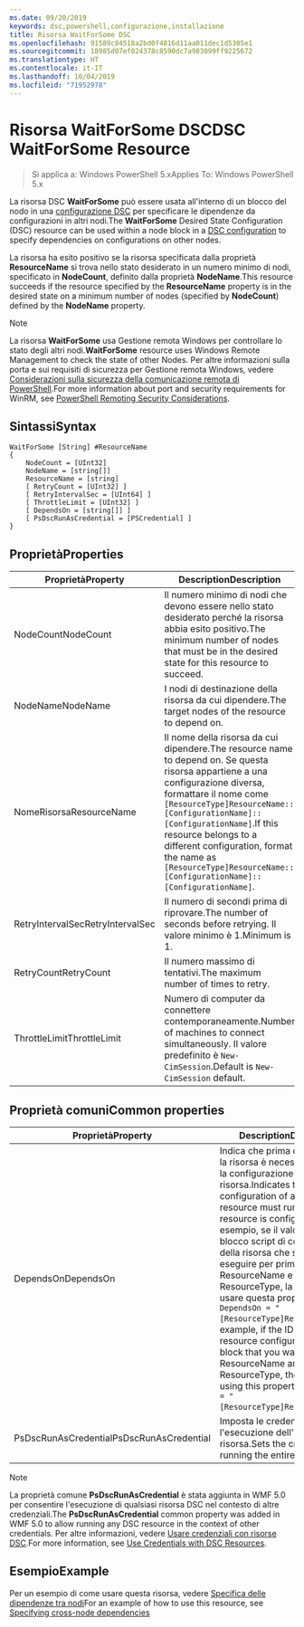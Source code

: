 ```yaml
---
ms.date: 09/20/2019
keywords: dsc,powershell,configurazione,installazione
title: Risorsa WaitForSome DSC
ms.openlocfilehash: 91589c84518a2bd0f4816d11aa011dec1d5305e1
ms.sourcegitcommit: 18985d07ef024378c8590dc7a983099ff9225672
ms.translationtype: HT
ms.contentlocale: it-IT
ms.lasthandoff: 10/04/2019
ms.locfileid: "71952978"
---
```

# <a name="dsc-waitforsome-resource"></a><span data-ttu-id="9d640-103">Risorsa WaitForSome DSC</span><span class="sxs-lookup"><span data-stu-id="9d640-103">DSC WaitForSome Resource</span></span>

> <span data-ttu-id="9d640-104">Si applica a: Windows PowerShell 5.x</span><span class="sxs-lookup"><span data-stu-id="9d640-104">Applies To: Windows PowerShell 5.x</span></span>

<span data-ttu-id="9d640-105">La risorsa DSC **WaitForSome** può essere usata all'interno di un blocco del nodo in una [configurazione DSC](../../../configurations/configurations.md) per specificare le dipendenze da configurazioni in altri nodi.</span><span class="sxs-lookup"><span data-stu-id="9d640-105">The **WaitForSome** Desired State Configuration (DSC) resource can be used within a node block in a [DSC configuration](../../../configurations/configurations.md) to specify dependencies on configurations on other nodes.</span></span>

<span data-ttu-id="9d640-106">La risorsa ha esito positivo se la risorsa specificata dalla proprietà **ResourceName** si trova nello stato desiderato in un numero minimo di nodi, specificato in **NodeCount**, definito dalla proprietà **NodeName**.</span><span class="sxs-lookup"><span data-stu-id="9d640-106">This resource succeeds if the resource specified by the **ResourceName** property is in the desired state on a minimum number of nodes (specified by **NodeCount**) defined by the **NodeName** property.</span></span>

> [!NOTE]
> <span data-ttu-id="9d640-107">La risorsa **WaitForSome** usa Gestione remota Windows per controllare lo stato degli altri nodi.</span><span class="sxs-lookup"><span data-stu-id="9d640-107">**WaitForSome** resource uses Windows Remote Management to check the state of other Nodes.</span></span> <span data-ttu-id="9d640-108">Per altre informazioni sulla porta e sui requisiti di sicurezza per Gestione remota Windows, vedere [Considerazioni sulla sicurezza della comunicazione remota di PowerShell](/powershell/scripting/learn/remoting/winrmsecurity?view=powershell-6).</span><span class="sxs-lookup"><span data-stu-id="9d640-108">For more information about port and security requirements for WinRM, see [PowerShell Remoting Security Considerations](/powershell/scripting/learn/remoting/winrmsecurity?view=powershell-6).</span></span>

## <a name="syntax"></a><span data-ttu-id="9d640-109">Sintassi</span><span class="sxs-lookup"><span data-stu-id="9d640-109">Syntax</span></span>

```Syntax
WaitForSome [String] #ResourceName
{
    NodeCount = [UInt32]
    NodeName = [string[]]
    ResourceName = [string]
    [ RetryCount = [UInt32] ]
    [ RetryIntervalSec = [UInt64] ]
    [ ThrottleLimit = [UInt32] ]
    [ DependsOn = [string[]] ]
    [ PsDscRunAsCredential = [PSCredential] ]
}
```

## <a name="properties"></a><span data-ttu-id="9d640-110">Proprietà</span><span class="sxs-lookup"><span data-stu-id="9d640-110">Properties</span></span>

|<span data-ttu-id="9d640-111">Proprietà</span><span class="sxs-lookup"><span data-stu-id="9d640-111">Property</span></span> |<span data-ttu-id="9d640-112">Description</span><span class="sxs-lookup"><span data-stu-id="9d640-112">Description</span></span> |
|---|---|
|<span data-ttu-id="9d640-113">NodeCount</span><span class="sxs-lookup"><span data-stu-id="9d640-113">NodeCount</span></span> |<span data-ttu-id="9d640-114">Il numero minimo di nodi che devono essere nello stato desiderato perché la risorsa abbia esito positivo.</span><span class="sxs-lookup"><span data-stu-id="9d640-114">The minimum number of nodes that must be in the desired state for this resource to succeed.</span></span> |
|<span data-ttu-id="9d640-115">NodeName</span><span class="sxs-lookup"><span data-stu-id="9d640-115">NodeName</span></span> |<span data-ttu-id="9d640-116">I nodi di destinazione della risorsa da cui dipendere.</span><span class="sxs-lookup"><span data-stu-id="9d640-116">The target nodes of the resource to depend on.</span></span> |
|<span data-ttu-id="9d640-117">NomeRisorsa</span><span class="sxs-lookup"><span data-stu-id="9d640-117">ResourceName</span></span> |<span data-ttu-id="9d640-118">Il nome della risorsa da cui dipendere.</span><span class="sxs-lookup"><span data-stu-id="9d640-118">The resource name to depend on.</span></span> <span data-ttu-id="9d640-119">Se questa risorsa appartiene a una configurazione diversa, formattare il nome come `[ResourceType]ResourceName::[ConfigurationName]::[ConfigurationName]`.</span><span class="sxs-lookup"><span data-stu-id="9d640-119">If this resource belongs to a different configuration, format the name as `[ResourceType]ResourceName::[ConfigurationName]::[ConfigurationName]`.</span></span> |
|<span data-ttu-id="9d640-120">RetryIntervalSec</span><span class="sxs-lookup"><span data-stu-id="9d640-120">RetryIntervalSec</span></span> |<span data-ttu-id="9d640-121">Il numero di secondi prima di riprovare.</span><span class="sxs-lookup"><span data-stu-id="9d640-121">The number of seconds before retrying.</span></span> <span data-ttu-id="9d640-122">Il valore minimo è 1.</span><span class="sxs-lookup"><span data-stu-id="9d640-122">Minimum is 1.</span></span> |
|<span data-ttu-id="9d640-123">RetryCount</span><span class="sxs-lookup"><span data-stu-id="9d640-123">RetryCount</span></span> |<span data-ttu-id="9d640-124">Il numero massimo di tentativi.</span><span class="sxs-lookup"><span data-stu-id="9d640-124">The maximum number of times to retry.</span></span> |
|<span data-ttu-id="9d640-125">ThrottleLimit</span><span class="sxs-lookup"><span data-stu-id="9d640-125">ThrottleLimit</span></span> |<span data-ttu-id="9d640-126">Numero di computer da connettere contemporaneamente.</span><span class="sxs-lookup"><span data-stu-id="9d640-126">Number of machines to connect simultaneously.</span></span> <span data-ttu-id="9d640-127">Il valore predefinito è `New-CimSession`.</span><span class="sxs-lookup"><span data-stu-id="9d640-127">Default is `New-CimSession` default.</span></span> |

## <a name="common-properties"></a><span data-ttu-id="9d640-128">Proprietà comuni</span><span class="sxs-lookup"><span data-stu-id="9d640-128">Common properties</span></span>

|<span data-ttu-id="9d640-129">Proprietà</span><span class="sxs-lookup"><span data-stu-id="9d640-129">Property</span></span> |<span data-ttu-id="9d640-130">Description</span><span class="sxs-lookup"><span data-stu-id="9d640-130">Description</span></span> |
|---|---|
|<span data-ttu-id="9d640-131">DependsOn</span><span class="sxs-lookup"><span data-stu-id="9d640-131">DependsOn</span></span> |<span data-ttu-id="9d640-132">Indica che prima di configurare la risorsa è necessario eseguire la configurazione di un'altra risorsa.</span><span class="sxs-lookup"><span data-stu-id="9d640-132">Indicates that the configuration of another resource must run before this resource is configured.</span></span> <span data-ttu-id="9d640-133">Ad esempio, se il valore di ID del blocco script di configurazione della risorsa che si vuole eseguire per primo è ResourceName e il tipo è ResourceType, la sintassi per usare questa proprietà è `DependsOn = "[ResourceType]ResourceName"`.</span><span class="sxs-lookup"><span data-stu-id="9d640-133">For example, if the ID of the resource configuration script block that you want to run first is ResourceName and its type is ResourceType, the syntax for using this property is `DependsOn = "[ResourceType]ResourceName"`.</span></span> |
|<span data-ttu-id="9d640-134">PsDscRunAsCredential</span><span class="sxs-lookup"><span data-stu-id="9d640-134">PsDscRunAsCredential</span></span> |<span data-ttu-id="9d640-135">Imposta le credenziali per l'esecuzione dell'intera risorsa.</span><span class="sxs-lookup"><span data-stu-id="9d640-135">Sets the credential for running the entire resource as.</span></span> |

> [!NOTE]
> <span data-ttu-id="9d640-136">La proprietà comune **PsDscRunAsCredential** è stata aggiunta in WMF 5.0 per consentire l'esecuzione di qualsiasi risorsa DSC nel contesto di altre credenziali.</span><span class="sxs-lookup"><span data-stu-id="9d640-136">The **PsDscRunAsCredential** common property was added in WMF 5.0 to allow running any DSC resource in the context of other credentials.</span></span> <span data-ttu-id="9d640-137">Per altre informazioni, vedere [Usare credenziali con risorse DSC](../../../configurations/runasuser.md).</span><span class="sxs-lookup"><span data-stu-id="9d640-137">For more information, see [Use Credentials with DSC Resources](../../../configurations/runasuser.md).</span></span>

## <a name="example"></a><span data-ttu-id="9d640-138">Esempio</span><span class="sxs-lookup"><span data-stu-id="9d640-138">Example</span></span>

<span data-ttu-id="9d640-139">Per un esempio di come usare questa risorsa, vedere [Specifica delle dipendenze tra nodi](../../../configurations/crossNodeDependencies.md)</span><span class="sxs-lookup"><span data-stu-id="9d640-139">For an example of how to use this resource, see [Specifying cross-node dependencies](../../../configurations/crossNodeDependencies.md)</span></span>